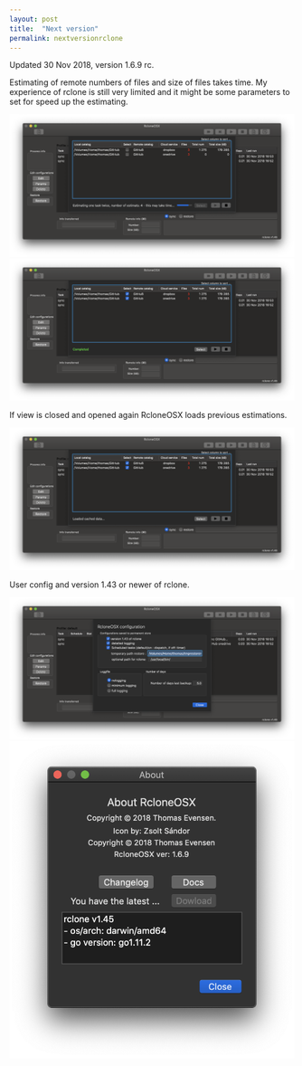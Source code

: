 ```yaml
---
layout: post
title:  "Next version"
permalink: nextversionrclone
---
```

Updated 30 Nov 2018, version 1.6.9 rc.

Estimating of remote numbers of files and size of files takes time. My experience of rclone is still very limited and it might be some parameters to set for speed up the estimating.

![](/images/RsyncOSX/master/nextversionrclone/estimating.png)
![](/images/RsyncOSX/master/nextversionrclone/complete.png)

If view is closed and opened again RcloneOSX loads previous estimations.

![](/images/RsyncOSX/master/nextversionrclone/cache.png)

User config and version 1.43 or newer of rclone.

![](/images/RsyncOSX/master/nextversionrclone/userconfig.png)
![](/images/RsyncOSX/master/nextversionrclone/about.png)

